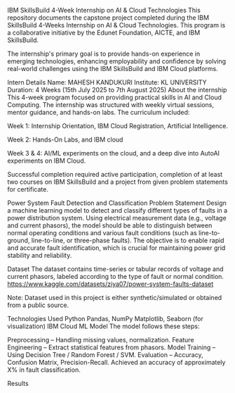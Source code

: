 IBM SkillsBuild 4-Week Internship on AI & Cloud Technologies
This repository documents the capstone project completed during the IBM SkillsBuild 4-Weeks Internship on AI & Cloud Technologies. This program is a collaborative initiative by the Edunet Foundation, AICTE, and IBM SkillsBuild.

The internship's primary goal is to provide hands-on experience in emerging technologies, enhancing employability and confidence by solving real-world challenges using the IBM SkillsBuild and IBM Cloud platforms.

Intern Details
Name: MAHESH KANDUKURI
Institute: KL UNIVERSITY
Duration: 4 Weeks (15th July 2025 to 7th August 2025)
About the internship
This 4-week program focused on providing practical skills in AI and Cloud Computing. The internship was structured with weekly virtual sessions, mentor guidance, and hands-on labs. The curriculum included:

Week 1: Internship Orientation, IBM Cloud Registration, Artificial Intelligence.

Week 2: Hands-On Labs, and IBM cloud

Week 3 & 4: AI/ML experiments on the cloud, and a deep dive into AutoAI experiments on IBM Cloud.

Successful completion required active participation, completion of at least two courses on IBM SkillsBuild and a project from given problem statements for certificate.

Power System Fault Detection and Classification
Problem Statement
Design a machine learning model to detect and classify different types of faults in a power distribution system. Using electrical measurement data (e.g., voltage and current phasors), the model should be able to distinguish between normal operating conditions and various fault conditions (such as line-to-ground, line-to-line, or three-phase faults). The objective is to enable rapid and accurate fault identification, which is crucial for maintaining power grid stability and reliability.

Dataset
The dataset contains time-series or tabular records of voltage and current phasors, labeled according to the type of fault or normal condition. https://www.kaggle.com/datasets/ziya07/power-system-faults-dataset

Note: Dataset used in this project is either synthetic/simulated or obtained from a public source.

Technologies Used
Python
Pandas, NumPy
Matplotlib, Seaborn (for visualization)
IBM Cloud
ML Model
The model follows these steps:

Preprocessing – Handling missing values, normalization.
Feature Engineering – Extract statistical features from phasors.
Model Training – Using Decision Tree / Random Forest / SVM.
Evaluation – Accuracy, Confusion Matrix, Precision-Recall.
Achieved an accuracy of approximately X% in fault classification.

Results
